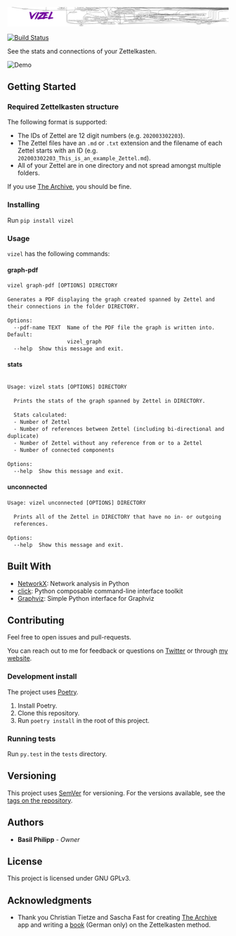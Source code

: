 ![Vizel](assets/vizel_banner@2x.jpg)

[![Build Status](https://travis-ci.com/BasilPH/vizel.svg?branch=master)](https://travis-ci.com/BasilPH/vizel)

See the stats and connections of your Zettelkasten.

![Demo](assets/vizel_demo.gif)

## Getting Started

### Required Zettelkasten structure

The following format is supported:

* The IDs of Zettel are 12 digit numbers (e.g. `202003302203`).
* The Zettel files have an `.md` or `.txt` extension and the filename of
  each Zettel starts with an ID (e.g. `202003302203_This_is_an_example_Zettel.md`).
* All of your Zettel are in one directory and not spread amongst multiple folders.

If you use [The Archive](https://zettelkasten.de/the-archive/), you should be fine.


### Installing

Run `pip install vizel`

### Usage

`vizel` has the following commands:

#### graph-pdf
```
vizel graph-pdf [OPTIONS] DIRECTORY

Generates a PDF displaying the graph created spanned by Zettel and their connections in the folder DIRECTORY.

Options:
  --pdf-name TEXT  Name of the PDF file the graph is written into. Default:
                   vizel_graph
  --help  Show this message and exit.
```

#### stats
```

Usage: vizel stats [OPTIONS] DIRECTORY

  Prints the stats of the graph spanned by Zettel in DIRECTORY.

  Stats calculated:
  - Number of Zettel
  - Number of references between Zettel (including bi-directional and duplicate)
  - Number of Zettel without any reference from or to a Zettel
  - Number of connected components
  
Options:
  --help  Show this message and exit.
```

#### unconnected
```
Usage: vizel unconnected [OPTIONS] DIRECTORY

  Prints all of the Zettel in DIRECTORY that have no in- or outgoing
  references.

Options:
  --help  Show this message and exit.
```

## Built With

* [NetworkX](https://networkx.github.io/): Network analysis in Python
* [click](https://click.palletsprojects.com): Python composable command-line interface toolkit
* [Graphviz](https://github.com/xflr6/graphviz): Simple Python interface for Graphviz

## Contributing

Feel free to open issues and pull-requests.

You can reach out to me for feedback or questions on
[Twitter](https://twitter.com/BasilPH) or through
[my website](https://interdimensional-television.com/).

### Development install

The project uses [Poetry](https://python-poetry.org/).

1. Install Poetry.
2. Clone this repository.
3. Run `poetry install` in the root of this project.

### Running tests

Run `py.test` in the `tests` directory.


## Versioning

This project uses [SemVer](http://semver.org/) for versioning. For the
versions available, see the
[tags on the repository](https://github.com/BasilPH/vizel/tags).

## Authors

* **Basil Philipp** - *Owner*

## License

This project is licensed under GNU GPLv3.

## Acknowledgments

* Thank you Christian Tietze and Sascha Fast for creating
  [The Archive](https://zettelkasten.de/the-archive/) app and writing
  a [book](https://zettelkasten.de/book/de/) (German only) on the Zettelkasten method.
